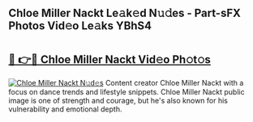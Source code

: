 ## Chloe Miller Nackt Le𝚊k𝚎d N𝚞𝚍es - Part-sFX Photos Vid𝚎o Le𝚊ks YBhS4

# <h2><a href="http://fba5n93.evod.top/?m=Chloe+Miller+Nackt">🔗 👉🔴 Chloe Miller Nackt Vid𝚎o Ph𝚘t𝚘s</a></h2>

[![Chloe Miller Nackt N𝚞d𝚎s](https://i.imgur.com/8V9OHl7.gif)](http://fba5n93.evod.top/?m=Chloe+Miller+Nackt)
Content creator Chloe Miller Nackt with a focus on dance trends and lifestyle snippets. Chloe Miller Nackt public image is one of strength and courage, but he's also known for his vulnerability and emotional depth. 
